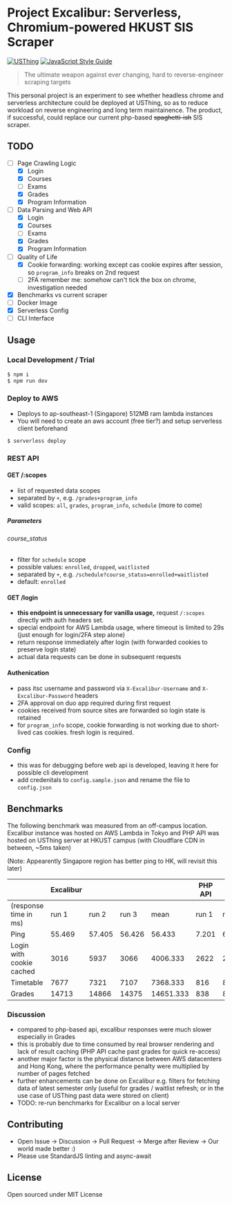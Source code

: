 # Project Excalibur: Serverless, Chromium-powered HKUST SIS Scraper

[![USThing](https://badgen.net/badge/%E2%99%A5/USThing/blue)](https://github.com/USThing)
[![JavaScript Style Guide](https://img.shields.io/badge/code_style-standard-brightgreen.svg)](https://standardjs.com)

> The ultimate weapon against ever changing, hard to reverse-engineer scraping targets

This personal project is an experiment to see whether headless chrome and serverless architecture could be deployed at USThing, so as to reduce workload on reverse engineering and long term maintainence. The product, if successful, could replace our current php-based ~~spaghetti-ish~~ SIS scraper. 

## TODO
- [ ] Page Crawling Logic
  - [x] Login
  - [x] Courses
  - [ ] Exams
  - [x] Grades
  - [x] Program Information
- [ ] Data Parsing and Web API
  - [x] Login
  - [x] Courses
  - [ ] Exams
  - [x] Grades
  - [x] Program Information
- [ ] Quality of Life
  - [x] Cookie forwarding: working except cas cookie expires after session, so `program_info` breaks on 2nd request
  - [ ] 2FA remember me: somehow can't tick the box on chrome, investigation needed
- [x] Benchmarks vs current scraper
- [ ] Docker Image
- [x] Serverless Config
- [ ] CLI Interface

## Usage
### Local Development / Trial
```sh
$ npm i
$ npm run dev
```
### Deploy to AWS
- Deploys to ap-southeast-1 (Singapore) 512MB ram lambda instances
- You will need to create an aws account (free tier?) and setup serverless client beforehand
```sh
$ serverless deploy
```

### REST API
#### GET /:scopes
- list of requested data scopes
- separated by `+`, e.g. `/grades+program_info`
- valid scopes: `all`, `grades`, `program_info`, `schedule` (more to come)
##### Parameters
###### course_status
- filter for `schedule` scope
- possible values: `enrolled`, `dropped`, `waitlisted`
- separated by `+`, e.g. `/schedule?course_status=enrolled+waitlisted`
- default: `enrolled`
#### GET /login
- **this endpoint is unnecessary for vanilla usage,** request `/:scopes` directly with auth headers set.
- special endpoint for AWS Lambda usage, where timeout is limited to 29s (just enough for login/2FA step alone)
- return response immediately after login (with forwarded cookies to preserve login state)
- actual data requests can be done in subsequent requests
#### Authenication
- pass itsc username and password via `X-Excalibur-Username` and `X-Excalibur-Password` headers
- 2FA approval on duo app required during first request
- cookies received from source sites are forwarded so login state is retained
- for `program_info` scope, cookie forwarding is not working due to short-lived cas cookies. fresh login is required.


### Config
- this was for debugging before web api is developed, leaving it here for possible cli development
- add credenitals to `config.sample.json` and rename the file to `config.json`

## Benchmarks
The following benchmark was measured from an off-campus location. Excalibur instance was hosted on AWS Lambda in Tokyo and PHP API was hosted on USThing server at HKUST campus (with Cloudflare CDN in between, ~5ms taken)

(Note: Appearently Singapore region has better ping to HK, will revisit this later)

|  |Excalibur|  |  |  |PHP API  |  |  |  |
|--|---------|--|--|--|---------|--|--|--|
|(response time in ms)|run 1|run 2|run 3|mean|run 1|run 2|run 3|mean|
|Ping|55.469|57.405|56.426|56.433|7.201|6.431|6.541|6.724|
|Login with cookie cached|3016|5937|3066|4006.333|2622|2679|2224|2508.333|
|Timetable|7677|7321|7107|7368.333|816|893|850|853|
|Grades|14713|14866|14375|14651.333|838|861|753|817.333|

### Discussion
- compared to php-based api, excalibur responses were much slower especially in Grades
- this is probably due to time consumed by real browser rendering and lack of result caching (PHP API cache past grades for quick re-access)
- another major factor is the physical distance between AWS datacenters and Hong Kong, where the performance penalty were multiplied by number of pages fetched
- further enhancements can be done on Excalibur e.g. filters for fetching data of latest semester only (useful for grades / waitlist refresh; or in the use case of USThing past data were stored on client)
- TODO: re-run benchmarks for Excalibur on a local server

## Contributing
- Open Issue -> Discussion -> Pull Request -> Merge after Review -> Our world made better :)
- Please use StandardJS linting and async-await

## License
Open sourced under MIT License
